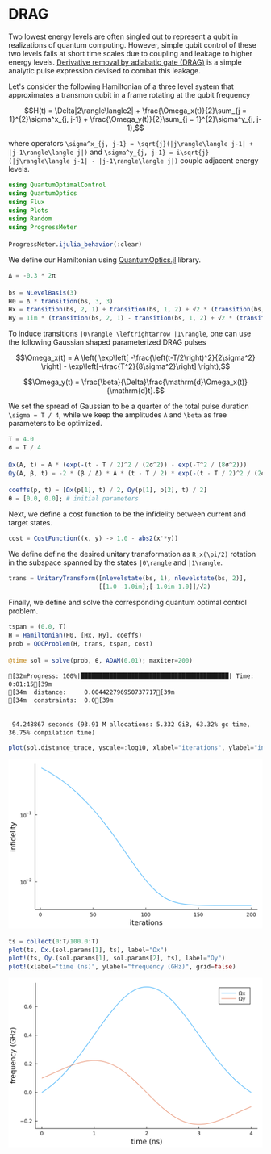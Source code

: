 # DRAG
Two lowest energy levels are often singled out to represent a qubit in realizations of quantum computing. However, simple qubit control of these two levels fails at short time scales due to coupling and leakage to higher energy levels. [Derivative removal by adiabatic gate (DRAG)](https://www.nature.com/articles/s41534-020-00346-2) is a simple analytic pulse expression devised to combat this leakage. 

Let's consider the following Hamiltonian of a three level system that approximates a transmon qubit in a frame rotating at the qubit frequency


```math
H(t) = \Delta|2\rangle\langle2| + \frac{\Omega_x(t)}{2}\sum_{j = 1}^{2}\sigma^x_{j, j-1} + \frac{\Omega_y(t)}{2}\sum_{j = 1}^{2}\sigma^y_{j, j-1},
```

where operators ``\sigma^x_{j, j-1} = \sqrt{j}(|j\rangle\langle j-1| + |j-1\rangle\langle j|)`` and ``\sigma^y_{j, j-1} = i\sqrt{j}(|j\rangle\langle j-1| - |j-1\rangle\langle j|)`` couple adjacent energy levels.


```julia
using QuantumOptimalControl
using QuantumOptics
using Flux
using Plots
using Random
using ProgressMeter

ProgressMeter.ijulia_behavior(:clear)
```

We define our Hamiltonian using [QuantumOptics.jl](https://qojulia.org/) library.


```julia
Δ = -0.3 * 2π

bs = NLevelBasis(3)
H0 = Δ * transition(bs, 3, 3)
Hx = transition(bs, 2, 1) + transition(bs, 1, 2) + √2 * (transition(bs, 3, 2) + transition(bs, 2, 3))
Hy = 1im * (transition(bs, 2, 1) - transition(bs, 1, 2) + √2 * (transition(bs, 3, 2) - transition(bs, 2, 3)))
```

To induce transitions ``|0\rangle \leftrightarrow |1\rangle``, one can use the following Gaussian shaped parameterized DRAG pulses


```math
\Omega_x(t) = A \left( \exp\left[ -\frac{\left(t-T/2\right)^2}{2\sigma^2} \right] - \exp\left[-\frac{T^2}{8\sigma^2}\right] \right),
```


```math
\Omega_y(t) = \frac{\beta}{\Delta}\frac{\mathrm{d}\Omega_x(t)}{\mathrm{d}t}.
```

We set the spread of Gaussian to be a quarter of the total pulse duration ``\sigma = T / 4``, while we keep the amplitudes ``A`` and ``\beta`` as free parameters to be optimized.


```julia
T = 4.0
σ = T / 4

Ωx(A, t) = A * (exp(-(t - T / 2)^2 / (2σ^2)) - exp(-T^2 / (8σ^2)))
Ωy(A, β, t) = -2 * (β / Δ) * A * (t - T / 2) * exp(-(t - T / 2)^2 / (2σ^2))

coeffs(p, t) = [Ωx(p[1], t) / 2, Ωy(p[1], p[2], t) / 2]
θ = [0.0, 0.0]; # initial parameters
```

Next, we define a cost function to be the infidelity between current and target states.


```julia
cost = CostFunction((x, y) -> 1.0 - abs2(x'*y))
```

We define define the desired unitary transformation as ``R_x(\pi/2)`` rotation in the subspace spanned by the states ``|0\rangle`` and ``|1\rangle``.


```julia
trans = UnitaryTransform([nlevelstate(bs, 1), nlevelstate(bs, 2)], 
                         [[1.0 -1.0im];[-1.0im 1.0]]/√2)
```

Finally, we define and solve the corresponding quantum optimal control problem.


```julia
tspan = (0.0, T)
H = Hamiltonian(H0, [Hx, Hy], coeffs)
prob = QOCProblem(H, trans, tspan, cost)

@time sol = solve(prob, θ, ADAM(0.01); maxiter=200)
```


    [32mProgress: 100%|█████████████████████████████████████████| Time: 0:01:15[39m
    [34m  distance:     0.004422796950737717[39m
    [34m  constraints:  0.0[39m


     94.248867 seconds (93.91 M allocations: 5.332 GiB, 63.32% gc time, 36.75% compilation time)



```julia
plot(sol.distance_trace, yscale=:log10, xlabel="iterations", ylabel="infidelity", grid=false, legend=false)
```





![svg](DRAG_files/DRAG_13_0.svg)




```julia
ts = collect(0:T/100.0:T)
plot(ts, Ωx.(sol.params[1], ts), label="Ωx")
plot!(ts, Ωy.(sol.params[1], sol.params[2], ts), label="Ωy")
plot!(xlabel="time (ns)", ylabel="frequency (GHz)", grid=false)
```





![svg](DRAG_files/DRAG_14_0.svg)


